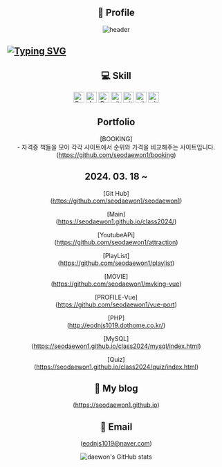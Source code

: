 <div align ="center"> 
  
## 🎯 Profile
![header](https://capsule-render.vercel.app/api?type=wave&color=auto&height=300&section=header&text=SeoDaeWon1&fontSize=90)

<div align ="left">
<h2><a href="https://git.io/typing-svg"><img src="https://readme-typing-svg.demolab.com?font=Fira+Code&weight=300&pause=1000&random=false&width=700&lines=Hello.+My+name+is+Dae+won.+I+want+Front+end+developer." alt="Typing SVG" /></a>
</h2></div>

## 💻 Skill
<img alt="C++" src="https://img.shields.io/badge/C%2B%2B-00599C?style=for-the-badge&logo=c%2B%2B&logoColor=white" height="25px"/>
<img alt="Javascript" src="https://img.shields.io/badge/JavaScript-323330?style=for-the-badge&logo=javascript&logoColor=F7DF1E"  height="25px"/>
<img alt="Css3" src="https://img.shields.io/badge/CSS3-1572B6?style=for-the-badge&logo=css3&logoColor=white" height="25px"/>
<img alt="git" src="https://img.shields.io/badge/-Git-F05032?style=flat-square&logo=git&logoColor=white" height="25px"/>
<img alt="git" src="https://img.shields.io/badge/Vue%20js-35495E?style=for-the-badge&logo=vuedotjs&logoColor=4FC08D" height="25px"/>  <img alt="git" src="https://img.shields.io/badge/Slack-4A154B?style=for-the-badge&logo=slack&logoColor=white" height="25px"/> 
<img alt="git" src="https://img.shields.io/badge/react%20os-0088CC?style=for-the-badge&logo=reactos&logoColor=white" height="25px"/>    

## Portfolio
[BOOKING] <br/> - 자격증 책들을 모아 각각 사이트에서 순위와 가격을 비교해주는 사이트입니다. <br/> (https://github.com/seodaewon1/booking)


## 2024. 03. 18 ~
[Git Hub]<br/>(https://github.com/seodaewon1/seodaewon1)   

[Main]<br/>(https://seodaewon1.github.io/class2024/)     

[YoutubeAPi]<br/> (https://github.com/seodaewon1/attraction)

[PlayList]<br/> (https://github.com/seodaewon1/playlist)   

[MOVIE]<br/> (https://github.com/seodaewon1/mvking-vue)

[PROFILE-Vue]<br/> (https://github.com/seodaewon1/vue-port)   

[PHP]<br/> (http://eodnjs1019.dothome.co.kr/)

[MySQL]<br/> (https://seodaewon1.github.io/class2024/mysql/index.html)  

[Quiz]<br/> (https://seodaewon1.github.io/class2024/quiz/index.html)

## 📝 My blog
(https://seodaewon1.github.io)   

## 📧 Email
(eodnjs1019@naver.com) 


![daewon's GitHub stats](https://github-readme-stats.vercel.app/api?username=daewon&show_icons=true&theme=tokyonight)


